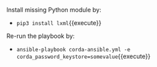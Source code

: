 Install missing Python module by:

- `pip3 install lxml`{{execute}}

Re-run the playbook by:

- `ansible-playbook corda-ansible.yml -e corda_password_keystore=somevalue`{{execute}}

